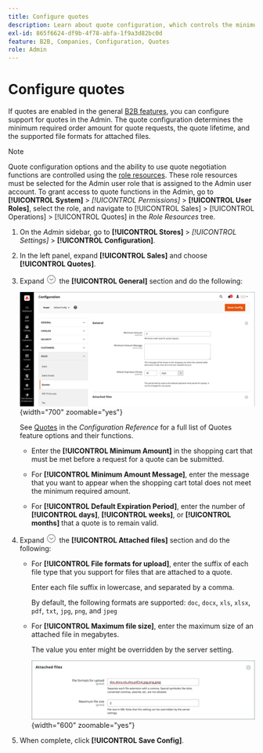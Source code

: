 ```yaml
---
title: Configure quotes
description: Learn about quote configuration, which controls the minimum required order amount for quote requests, the quote lifetime, and file attachments.
exl-id: 865f6624-df9b-4f78-abfa-1f9a3d82bc0d
feature: B2B, Companies, Configuration, Quotes
role: Admin
---
```

# Configure quotes

If quotes are enabled in the general [B2B features](enable-basic-features.md), you can configure support for quotes in the Admin. The quote configuration determines the minimum required order amount for quote requests, the quote lifetime, and the supported file formats for attached files. 

>[!NOTE]
>
>Quote configuration options and the ability to use quote negotiation functions are controlled using the [role resources](../systems/permissions-user-roles.md#role-resources). These role resources must be selected for the Admin user role that is assigned to the Admin user account. To grant access to quote functions in the Admin, go to **[!UICONTROL System]** > _[!UICONTROL Permissions]_ > **[!UICONTROL User Roles]**, select the role, and navigate to [!UICONTROL Sales] > [!UICONTROL Operations] > [!UICONTROL Quotes] in the _Role Resources_ tree.

1. On the _Admin_ sidebar, go to **[!UICONTROL Stores]** > _[!UICONTROL Settings]_ > **[!UICONTROL Configuration]**.

1. In the left panel, expand **[!UICONTROL Sales]** and choose **[!UICONTROL Quotes]**.

1. Expand ![Expansion selector](../assets/icon-display-expand.png) the **[!UICONTROL General]** section and do the following:

   ![Sales quotes configuration - general](./assets/quotes-general.png){width="700" zoomable="yes"}

   See [Quotes](../configuration-reference/sales/quotes.md) in the _Configuration Reference_ for a full list of Quotes feature options and their functions.

   - Enter the **[!UICONTROL Minimum Amount]** in the shopping cart that must be met before a request for a quote can be submitted.

   - For **[!UICONTROL Minimum Amount Message]**, enter the message that you want to appear when the shopping cart total does not meet the minimum required amount.

   - For **[!UICONTROL Default Expiration Period]**, enter the number of **[!UICONTROL days]**, **[!UICONTROL weeks]**, or **[!UICONTROL months]** that a quote is to remain valid.

1. Expand ![Expansion selector](../assets/icon-display-expand.png) the **[!UICONTROL Attached files]** section and do the following:

   - For **[!UICONTROL File formats for upload]**, enter the suffix of each file type that you support for files that are attached to a quote.

      Enter each file suffix in lowercase, and separated by a comma.

      By default, the following formats are supported: `doc`, `docx`, `xls`, `xlsx`, `pdf`, `txt`, `jpg`, `png`, and `jpeg`

   - For **[!UICONTROL Maximum file size]**, enter the maximum size of an attached file in megabytes.

      The value you enter might be overridden by the server setting.

      ![Sales quotes configuration - attached files](./assets/quotes-attached-files.png){width="600" zoomable="yes"}

1. When complete, click **[!UICONTROL Save Config]**.
